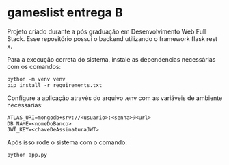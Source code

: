 # gameslist entrega B
Projeto criado durante a pós graduação em Desenvolvimento Web Full Stack. Esse repositório possui o backend utilizando o framework flask rest x.

Para a execução correta do sistema, instale as dependencias necessárias com os comandos:

```
python -m venv venv
pip install -r requirements.txt
```

Configure a aplicação através do arquivo .env com as variáveis de ambiente necessárias:

```
ATLAS_URI=mongodb+srv://<usuario>:<senha>@<url>
DB_NAME=<nomeDoBanco>
JWT_KEY=<chaveDeAssinaturaJWT>
```

Após isso rode o sistema com o comando:

```
python app.py
```

